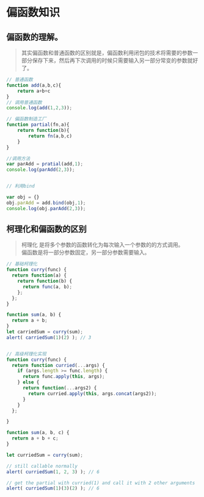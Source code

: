 # 偏函数知识
## 偏函数的理解。
> 其实偏函数和普通函数的区别就是，偏函数利用闭包的技术将需要的参数一部分保存下来，然后再下次调用的时候只需要输入另一部分常变的参数就好了。
```js
// 普通函数
function add(a,b,c){
    return a+b+c
}
// 调用普通函数
console.log(add(1,2,3));

// 偏函数制造工厂
function partial(fn,a){
    return function(b){
        return fn(a,b,c)
    }
}

//调用方法
var parAdd = pratial(add,1);
console.log(parAdd(2,3));


// 利用bind 

var obj = {}
obj.parAdd = add.bind(obj,1);
console.log(obj.parAdd(2,3));
```

## 柯理化和偏函数的区别

> 柯理化 是将多个参数的函数转化为每次输入一个参数的的方式调用。<br>
偏函数是将一部分参数固定，另一部分参数需要输入。

```js
// 基础柯理化 
function curry(func) {
  return function(a) {
    return function(b) {
      return func(a, b);
    };
  };
}

function sum(a, b) {
  return a + b;
}
let carriedSum = curry(sum);
alert( carriedSum(1)(2) ); // 3


// 高级柯理化实现
function curry(func) {
  return function curried(...args) {
    if (args.length >= func.length) {
      return func.apply(this, args);
    } else {
      return function(...args2) {
        return curried.apply(this, args.concat(args2));
      }
    }
  };

}

function sum(a, b, c) {
  return a + b + c;
}

let curriedSum = curry(sum);

// still callable normally
alert( curriedSum(1, 2, 3) ); // 6

// get the partial with curried(1) and call it with 2 other arguments
alert( curriedSum(1)(3)(2) ); // 6
```